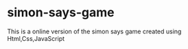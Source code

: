 # simon-says-game
This is a online version of the simon says game
created using Html,Css,JavaScript

